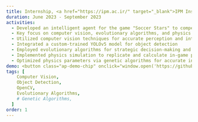 ```yaml
---
title: Internship, <a href="https://ipm.ac.ir/" target="_blank">IPM Institute For Research in Fundamental Sciences</a>
duration: June 2023 - September 2023
activities:
  - Developed an intelligent agent for the game "Soccer Stars" to compete with human players
  - Key focus on computer vision, evolutionary algorithms, and physics simulation
  - Utilized computer vision techniques for accurate perception and interpretation of game visuals
  - Integrated a custom-trained YOLOv5 model for object detection
  - Employed evolutionary algorithms for strategic decision-making and action execution
  - Implemented physics simulation to replicate and calculate in-game physics interactions
  - Optimized physics parameters via genetic algorithms for accurate in-game simulation
demo: <button class="ap-demo-chip" onclick="window.open('https://github.com/parissashahabi/Soccer-Stars-Game-Bot', '_blank')">GeitHub Repo</button>
tags: [
    Computer Vision,
    Object Detection,
    OpenCV,
    Evolutionary Algorithms,
    # Genetic Algorithms,
  ]
order: 1
---
```

